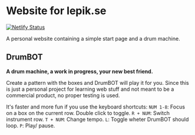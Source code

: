 # Website for lepik.se

[![Netlify Status](https://api.netlify.com/api/v1/badges/883be9d5-4310-42ff-9f4e-b478b4754efb/deploy-status)](https://app.netlify.com/sites/lepik/deploys)

A personal website containing a simple start page and a drum machine. 

## DrumBOT

**A drum machine, a work in progress, your new best friend.**

Create a pattern with the boxes and DrumBOT will play it for you.
Since this is just a personal project for learning web stuff and not meant to be a commercial product, no proper testing is used.

It's faster and more fun if you use the keyboard shortcuts:
`NUM 1-8`: 	Focus on a box on the current row. Double click to toggle.
`R + NUM`: 	Switch instrument row.
`T + NUM`: 	Change tempo.
`L`:        Toggle wheter DrumBOT should loop.
`P`: 	    Play/ pause.
